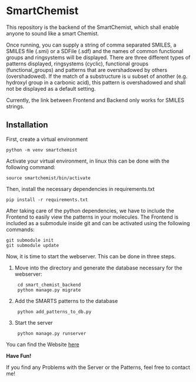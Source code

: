 # SmartChemist
This repository is the backend of the SmartChemist, which shall enable anyone to sound like a smart Chemist.

Once running, you can supply a string of comma separated SMILES, a SMILES file (.smi) or a SDFile (.sdf) and the names of common functional groups and ringsystems will be displayed.
There are three different types of patterns displayed, ringsystems (cyclic), functional groups (functional_groups) and patterns that are overshadowed by others (overshadowed).
If the match of a substructure is u subset of another (e.g. hydroxyl group in a carbonic acid), this pattern is overshadowed and shall not be displayed as a default setting.

Currently, the link between Frontend and Backend only works for SMILES strings.

## Installation

First, create a virtual environment

    python -m venv smartchemist

Activate your virtual environment, in linux this can be done with the following command:

    source smartchemist/bin/activate

Then, install the necessary dependencies in requirements.txt

    pip install -r requirements.txt

After taking care of the python dependencies, we have to include the Frontend to easily view the patterns in your molecules.
The Frontend is included as a submodule inside git and can be activated using the following commands:
    
    git submodule init
    git submodule update

Now, it is time to start the webserver. This can be done in three steps. 
1. Move into the directory and generate the database necessary for the webserver:

        cd smart_chemist_backend
        python manage.py migrate

2. Add the SMARTS patterns to the database

        python add_patterns_to_db.py
 
3. Start the server

        python manage.py runserver

You can find the Website [here](http://localhost:8000/static/smart_chemist_frontend/index.html) 

**Have Fun!**

If you find any Problems with the Server or the Patterns, feel free to contact me!